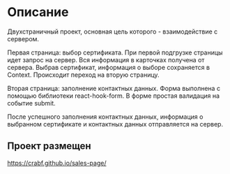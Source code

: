 # Описание

Двухстраничный проект, основная цель которого - взаимодействие с сервером.

Первая страница: выбор сертификата. При первой подгрузке страницы идет запрос на сервер. Вся информация в карточках получена от сервера.
Выбрав сертификат, информация о выборе сохраняется в Context. Происходит переход на вторую страницу.

Вторая страница: заполнение контактных данных. Форма выполнена с помощью библиотеки react-hook-form. В форме простая валидация на событие submit.

После успешного заполнения контактных данных, информация о выбранном сертификате и контактных данных отправляется на сервер.

## Проект размещен

https://crabf.github.io/sales-page/
